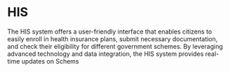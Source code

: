 # HIS
The HIS system offers a user-friendly interface that enables citizens to easily enroll in health insurance plans, submit necessary documentation, and check their eligibility for different government schemes. By leveraging advanced technology and data integration, the HIS system provides real-time updates on Schems
